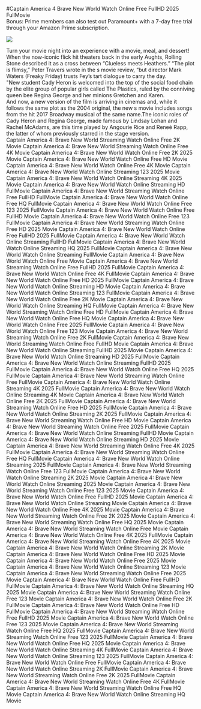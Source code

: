 #Captain America 4 Brave New World Watch Online Free FullHD 2025 FullMovie  
Bonus: Prime members can also test out Paramount+ with a 7-day free trial through your Amazon Prime subscription.  
  
[![](https://i.imgur.com/qSNzIqt.png)](https://movie.rssnews.media/mrtUWPgT.php)  
  
Turn your movie night into an experience with a movie, meal, and dessert!  
When the now-iconic flick hit theaters back in the early Aughts, Rolling Stone described it as a cross between “Clueless meets Heathers.” “The plot is flimsy,” Peter Travers wrote in the s movie review, “but director Mark Waters (Freaky Friday) trusts Fey’s tart dialogue to carry the day.  
"New student Cady Heron is welcomed into the top of the social food chain by the elite group of popular girls called The Plastics, ruled by the conniving queen bee Regina George and her minions Gretchen and Karen.  
And now, a new version of the film is arriving in cinemas and, while it follows the same plot as the 2004 original, the new s movie includes songs from the hit 2017 Broadway musical of the same name.The iconic roles of Cady Heron and Regina George, made famous by Lindsay Lohan and Rachel McAdams, are this time played by Angourie Rice and Reneé Rapp, the latter of whom previously starred in the stage version.  
Captain America 4: Brave New World Streaming Watch Online Free 2K Movie
Captain America 4: Brave New World Streaming Watch Online Free 4K Movie
Captain America 4: Brave New World Watch Online Free 2K 2025 Movie
Captain America 4: Brave New World Watch Online Free HD Movie
Captain America 4: Brave New World Watch Online Free 4K Movie
Captain America 4: Brave New World Watch Online Streaming 123 2025 Movie
Captain America 4: Brave New World Watch Online Streaming 4K 2025 Movie
Captain America 4: Brave New World Watch Online Streaming HD FullMovie
Captain America 4: Brave New World Streaming Watch Online Free FullHD FullMovie
Captain America 4: Brave New World Watch Online Free HQ FullMovie
Captain America 4: Brave New World Watch Online Free 123 2025 FullMovie
Captain America 4: Brave New World Watch Online Free FullHD Movie
Captain America 4: Brave New World Watch Online Free 123 FullMovie
Captain America 4: Brave New World Streaming Watch Online Free HD 2025 Movie
Captain America 4: Brave New World Watch Online Free FullHD 2025 FullMovie
Captain America 4: Brave New World Watch Online Streaming FullHD FullMovie
Captain America 4: Brave New World Watch Online Streaming HQ 2025 FullMovie
Captain America 4: Brave New World Watch Online Streaming FullMovie
Captain America 4: Brave New World Watch Online Free Movie
Captain America 4: Brave New World Streaming Watch Online Free FullHD 2025 FullMovie
Captain America 4: Brave New World Watch Online Free 4K FullMovie
Captain America 4: Brave New World Watch Online Free HD 2025 FullMovie
Captain America 4: Brave New World Watch Online Streaming HD Movie
Captain America 4: Brave New World Watch Online Streaming 123 FullMovie
Captain America 4: Brave New World Watch Online Free 2K Movie
Captain America 4: Brave New World Watch Online Streaming HQ FullMovie
Captain America 4: Brave New World Streaming Watch Online Free HD FullMovie
Captain America 4: Brave New World Watch Online Free HQ Movie
Captain America 4: Brave New World Watch Online Free 2025 FullMovie
Captain America 4: Brave New World Watch Online Free 123 Movie
Captain America 4: Brave New World Streaming Watch Online Free 2K FullMovie
Captain America 4: Brave New World Streaming Watch Online Free FullHD Movie
Captain America 4: Brave New World Watch Online Streaming FullHD 2025 Movie
Captain America 4: Brave New World Watch Online Streaming HD 2025 FullMovie
Captain America 4: Brave New World Watch Online Streaming FullHD 2025 FullMovie
Captain America 4: Brave New World Watch Online Free HQ 2025 FullMovie
Captain America 4: Brave New World Streaming Watch Online Free FullMovie
Captain America 4: Brave New World Watch Online Streaming 4K 2025 FullMovie
Captain America 4: Brave New World Watch Online Streaming 4K Movie
Captain America 4: Brave New World Watch Online Free 2K 2025 FullMovie
Captain America 4: Brave New World Streaming Watch Online Free HD 2025 FullMovie
Captain America 4: Brave New World Watch Online Streaming 2K 2025 FullMovie
Captain America 4: Brave New World Streaming Watch Online Free HD Movie
Captain America 4: Brave New World Streaming Watch Online Free 2025 FullMovie
Captain America 4: Brave New World Watch Online Streaming FullHD Movie
Captain America 4: Brave New World Watch Online Streaming HD 2025 Movie
Captain America 4: Brave New World Streaming Watch Online Free 4K 2025 FullMovie
Captain America 4: Brave New World Streaming Watch Online Free HQ FullMovie
Captain America 4: Brave New World Watch Online Streaming 2025 FullMovie
Captain America 4: Brave New World Streaming Watch Online Free 123 FullMovie
Captain America 4: Brave New World Watch Online Streaming 2K 2025 Movie
Captain America 4: Brave New World Watch Online Streaming 2025 Movie
Captain America 4: Brave New World Streaming Watch Online Free 123 2025 Movie
Captain America 4: Brave New World Watch Online Free FullHD 2025 Movie
Captain America 4: Brave New World Watch Online Streaming Movie
Captain America 4: Brave New World Watch Online Free 4K 2025 Movie
Captain America 4: Brave New World Streaming Watch Online Free 2K 2025 Movie
Captain America 4: Brave New World Streaming Watch Online Free HQ 2025 Movie
Captain America 4: Brave New World Streaming Watch Online Free Movie
Captain America 4: Brave New World Watch Online Free 4K 2025 FullMovie
Captain America 4: Brave New World Streaming Watch Online Free 4K 2025 Movie
Captain America 4: Brave New World Watch Online Streaming 2K Movie
Captain America 4: Brave New World Watch Online Free HD 2025 Movie
Captain America 4: Brave New World Watch Online Free 2025 Movie
Captain America 4: Brave New World Watch Online Streaming 123 Movie
Captain America 4: Brave New World Streaming Watch Online Free 2025 Movie
Captain America 4: Brave New World Watch Online Free FullHD FullMovie
Captain America 4: Brave New World Watch Online Streaming HQ 2025 Movie
Captain America 4: Brave New World Streaming Watch Online Free 123 Movie
Captain America 4: Brave New World Watch Online Free 2K FullMovie
Captain America 4: Brave New World Watch Online Free HD FullMovie
Captain America 4: Brave New World Streaming Watch Online Free FullHD 2025 Movie
Captain America 4: Brave New World Watch Online Free 123 2025 Movie
Captain America 4: Brave New World Streaming Watch Online Free HQ 2025 FullMovie
Captain America 4: Brave New World Streaming Watch Online Free 123 2025 FullMovie
Captain America 4: Brave New World Watch Online Free HQ 2025 Movie
Captain America 4: Brave New World Watch Online Streaming 4K FullMovie
Captain America 4: Brave New World Watch Online Streaming 123 2025 FullMovie
Captain America 4: Brave New World Watch Online Free FullMovie
Captain America 4: Brave New World Watch Online Streaming 2K FullMovie
Captain America 4: Brave New World Streaming Watch Online Free 2K 2025 FullMovie
Captain America 4: Brave New World Streaming Watch Online Free 4K FullMovie
Captain America 4: Brave New World Streaming Watch Online Free HQ Movie
Captain America 4: Brave New World Watch Online Streaming HQ Movie